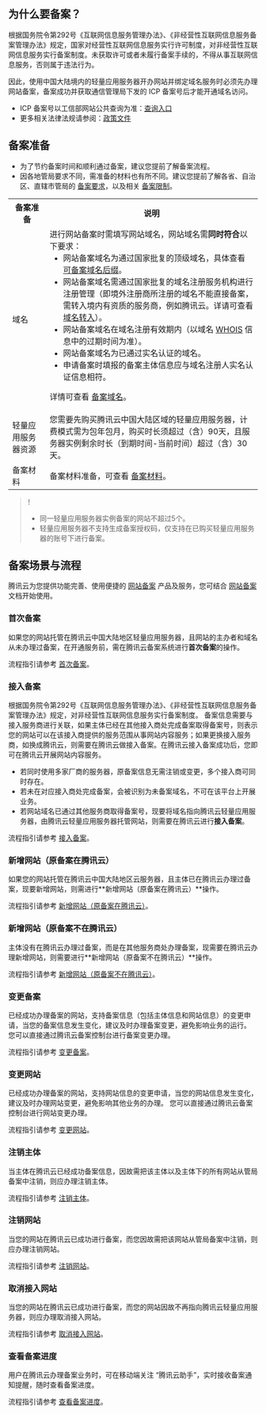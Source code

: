 ## 为什么要备案？

根据国务院令第292号《互联网信息服务管理办法》、《非经营性互联网信息服务备案管理办法》规定，国家对经营性互联网信息服务实行许可制度，对非经营性互联网信息服务实行备案制度。未获取许可或者未履行备案手续的，不得从事互联网信息服务，否则属于违法行为。

因此，使用中国大陆境内的轻量应用服务器开办网站并绑定域名服务时必须先办理网站备案，备案成功并获取通信管理局下发的 ICP 备案号后才能开通域名访问。

- ICP 备案号以工信部网站公共查询为准：[查询入口](https://beian.miit.gov.cn/#/Integrated/recordQuery)
- 更多相关法律法规请参阅：[政策文件](https://beian.miit.gov.cn/#/Integrated/lawStatute)




## 备案准备

- 为了节约备案时间和顺利通过备案，建议您提前了解备案流程。
- 因各地管局要求不同，需准备的材料也有所不同。建议您提前了解各省、自治区、直辖市管局的 [备案要求](https://cloud.tencent.com/document/product/243/3474)，以及相关 [备案限制](https://cloud.tencent.com/document/product/243/18911)。

<table>
<tr>
<th style="width:15%">备案准备</th>
<th>说明</th>
</tr>
<tr>
<td>域名</td>
<td>进行网站备案时需填写网站域名，网站域名需<strong>同时符合</strong>以下要求：
<ul style="margin: 0;">
	<li>网站备案域名为通过国家批复的顶级域名，具体查看 <a href="https://cloud.tencent.com/document/product/243/18905#beian">可备案域名后缀</a>。</li>
	<li>网站备案域名需通过国家批复的域名注册服务机构进行注册管理（即境外注册商所注册的域名不能直接备案，需转入境内有资质的服务商，例如腾讯云。详请可查看 <a href="https://cloud.tencent.com/document/product/242/3645">域名转入</a>）。</li>
	<li>网站备案域名在域名注册有效期内（以域名 <a href="https://whois.cloud.tencent.com/">WHOIS</a> 信息中的过期时间为准）。</li>
	<li>网站备案域名为已通过实名认证的域名。</li>
	<li>申请备案时填报的备案主体信息应与域名注册人实名认证信息相符。</li>
</ul>

详情可查看 <a href="https://cloud.tencent.com/document/product/243/18905">备案域名</a>。</td>
</tr>
<tr>
<td>轻量应用服务器资源</td>
<td>您需要先购买腾讯云中国大陆区域的轻量应用服务器，计费模式需为包年包月，购买时长须超过（含）90天，且服务器实例剩余时长（到期时间-当前时间）超过（含）30天。
</td>
</tr>
<tr>
<td>备案材料</td>
<td>备案材料准备，可查看 <a href="https://cloud.tencent.com/document/product/243/18914">备案材料</a>。</td>
</tr>
</table>

>!
>- 同一轻量应用服务器实例备案的网站不超过5个。
>- 轻量应用服务器不支持生成备案授权码，仅支持在已购买轻量应用服务器的账号下进行备案。



## 备案场景与流程
腾讯云为您提供功能完善、使用便捷的 [网站备案](https://cloud.tencent.com/product/ba) 产品及服务，您可结合 [网站备案](https://cloud.tencent.com/document/product/243) 文档开始使用。

### 首次备案

如果您的网站托管在腾讯云中国大陆地区轻量应用服务器，且网站的主办者和域名从未办理过备案，在开通服务前，需在腾讯云备案系统进行**首次备案**的操作。

流程指引请参考 [首次备案](https://cloud.tencent.com/document/product/243/37402)。

### 接入备案

根据国务院令第292号《互联网信息服务管理办法》、《非经营性互联网信息服务备案管理办法》规定，对非经营性互联网信息服务实行备案制度。
备案信息需要与接入服务商进行关联，如果主体已经在其他接入商处完成备案取得备案号，则表示您的网站可以在该接入商提供的服务范围从事网站内容服务；如果更换接入服务商，如换成腾讯云，则需要在腾讯云做接入备案。在腾讯云接入备案成功后，您即可在腾讯云开展网站内容服务。
- 若同时使用多家厂商的服务器，原备案信息无需注销或变更，多个接入商可同时存在。
- 若未在对应接入商处完成备案，会被识别为未备案域名，不可在该平台上开展业务。
- 若网站域名已通过其他服务商取得备案号，现要将域名指向腾讯云轻量应用服务器，由腾讯云轻量应用服务器托管网站，则需要在腾讯云进行**接入备案**。

流程指引请参考 [接入备案](https://cloud.tencent.com/document/product/243/37403)。

### 新增网站（原备案在腾讯云）

如果您的网站托管在腾讯云中国大陆地区云服务器，且主体已在腾讯云办理过备案，现要新增网站，则需进行**新增网站（原备案在腾讯云）**操作。

流程指引请参考 [新增网站（原备案在腾讯云）](https://cloud.tencent.com/document/product/243/37404)。

### 新增网站（原备案不在腾讯云）

主体没有在腾讯云办理过备案，而是在其他服务商处办理备案，现需要在腾讯云办理新增网站，则需要进行**新增网站（原备案不在腾讯云）**操作。

流程指引请参考 [新增网站（原备案不在腾讯云）](https://cloud.tencent.com/document/product/243/37405)。

### 变更备案

已经成功办理备案的网站，支持备案信息（包括主体信息和网站信息）的变更申请，当您的备案信息发生变化，建议及时办理备案变更，避免影响业务的运行。
您可以直接通过腾讯云备案控制台进行备案变更办理。

流程指引请参考 [变更备案](https://cloud.tencent.com/document/product/243/37406)。

### 变更网站

已经成功办理备案的网站，支持网站信息的变更申请，当您的网站信息发生变化，建议及时办理网站变更，避免影响其他业务的办理。
您可以直接通过腾讯云备案控制台进行网站变更办理。

流程指引请参考 [变更网站](https://cloud.tencent.com/document/product/243/37407)。

### 注销主体

当主体在腾讯云已经成功备案信息，因故需把该主体以及主体下的所有网站从管局备案中注销，则应办理注销主体。

流程指引请参考 [注销主体](https://cloud.tencent.com/document/product/243/37410)。

### 注销网站

当您的网站在腾讯云已成功进行备案，而您因故需把该网站从管局备案中注销，则应办理注销网站。

流程指引请参考 [注销网站](https://cloud.tencent.com/document/product/243/37409)。

### 取消接入网站

当您的网站在腾讯云已成功进行备案，而您的网站因故不再指向腾讯云轻量应用服务器，则应办理取消接入网站。

流程指引请参考 [取消接入网站](https://cloud.tencent.com/document/product/243/37408)。

### 查看备案进度

用户在腾讯云办理备案业务时，可在移动端关注 “腾讯云助手”，实时接收备案通知提醒，随时查看备案进度。

流程指引请参考 [查看备案进度](https://cloud.tencent.com/document/product/243/19149)。

